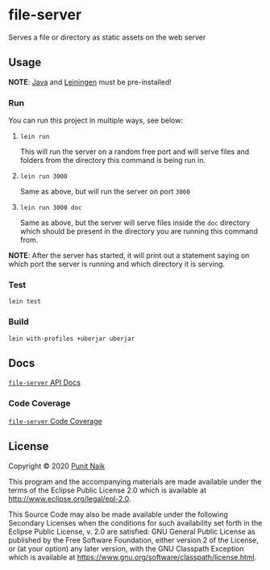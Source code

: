 # file-server

Serves a file or directory as static assets on the web server

## Usage

**NOTE**: [Java](https://openjdk.java.net/) and [Leiningen](https://github.com/technomancy/leiningen) must be pre-installed!

### Run

You can run this project in multiple ways, see below:

1. `lein run`

    This will run the server on a random free port and will serve files and folders from the directory this command is being run in.
2. `lein run 3000`

    Same as above, but will run the server on port `3000`
3. `lein run 3000 doc`

    Same as above, but the server will serve files inside the `doc` directory which should be present in the directory you are running this command from.

**NOTE**: After the server has started, it will print out a statement saying on which port the server is running and which directory it is serving.

### Test

```
lein test
```

### Build

```
lein with-profiles +uberjar uberjar
```

## Docs

[`file-server` API Docs](https://punit-naik.github.io/file-server)

### Code Coverage

[`file-server` Code Coverage](https://punit-naik.github.io/file-server/coverage/)

## License

Copyright © 2020 [Punit Naik](https://github.com/punit-naik)

This program and the accompanying materials are made available under the
terms of the Eclipse Public License 2.0 which is available at
http://www.eclipse.org/legal/epl-2.0.

This Source Code may also be made available under the following Secondary
Licenses when the conditions for such availability set forth in the Eclipse
Public License, v. 2.0 are satisfied: GNU General Public License as published by
the Free Software Foundation, either version 2 of the License, or (at your
option) any later version, with the GNU Classpath Exception which is available
at https://www.gnu.org/software/classpath/license.html.
